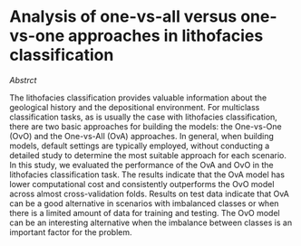 # Analysis of one-vs-all versus one-vs-one approaches in lithofacies classification


*Abstrct* 

The lithofacies classification provides valuable information about the geological history and the depositional environment. For multiclass classification tasks, as is usually the case with lithofacies classification, there are two basic approaches for building the models: the One-vs-One (OvO) and the One-vs-All (OvA) approaches. In general, when building models, default settings are typically employed, without conducting a detailed study to determine the most suitable approach for each scenario. In this study, we evaluated the performance of the OvA and OvO in the lithofacies classification task. The results indicate that the OvA model has lower computational cost and consistently outperforms the OvO model across almost cross-validation folds. Results on test data indicate that OvA can be a good alternative in scenarios with imbalanced classes or when there is a limited amount of data for training and testing. The OvO model can be an interesting alternative when the imbalance between classes is an important factor for the problem.


